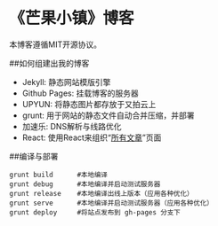 《芒果小镇》博客
===========

本博客遵循MIT开源协议。

##如何组建出我的博客
- Jekyll: 静态网站模版引擎
- Github Pages: 挂载博客的服务器
- UPYUN: 将静态图片都存放于又拍云上
- grunt: 用于网站的静态文件自动合并压缩，并部署
- 加速乐: DNS解析与线路优化
- React: 使用React来组织“[所有文章](http://www.emsuits.com/all-articles/)”页面

##编译与部署

```
grunt build      #本地编译
grunt debug      #本地编译并启动测试服务器
grunt release    #本地编译出线上版本（应用各种优化）
grunt serve      #本地编译并启动测试服务器（应用各种优化）
grunt deploy     #将站点发布到 gh-pages 分支下
```